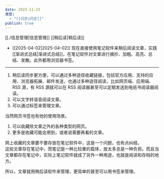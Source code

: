 ```yaml
---
date: 2023-11-23
类型:
  - "[[闪念|闪念]]"
publish: true
---
```

[[./信息管理|信息管理]] [[稍后读|稍后读]]  
- [[2025-04-02|2025-04-02]] 现在直接使用笔记软件来稍后阅读文章，实践[[渐进式总结|渐进式总结]]，在笔记软件对文章进行摘抄、加粗、高亮、总结、发散。此外都用浏览器书签。  
  
---  
  
1. 稍后读同步更方便，可以通过多种途径收藏链接，包括官方应用、支持的应用、浏览器拓展、邮件发送，也通过多种途径阅读，比如网页端、应用端、RSS 源，有 RSS 源就可以在 RSS 阅读器甚至可以定期发送到电纸书阅读器阅读。  
2. 可以文字转语音阅读文章。  
3. 可以通过标签来管理文章。  
  
当然网页书签也有他的使用场景。  
  
1. 可以收藏除文章之外的各种类型的网页。  
2. 更多是收藏可能会用到，或者说需要再看的文章。  
  
网上收藏的文章要不要存放在笔记软件中，这是一个问题，也有点纠结。    
这些文章存在笔记中，而笔记是一种比较重的载体，放太多总是一种负担。而且当文章都存在笔记中，实际上笔记软件就成了另外一种用途，也就是阅读和存档的地方。    
  
所以，文章就用稍后读软件来管理，更简单的甚至可以用书签来管理。  
